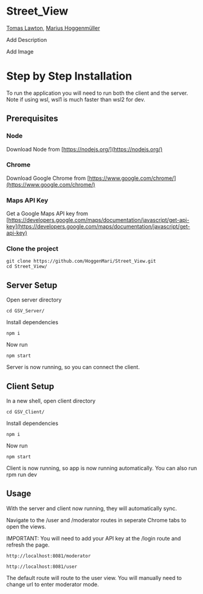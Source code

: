# Street_View

[Tomas Lawton](tomaslawton.netlify.app), [Marius Hoggenmüller](https://marius.hoggenmueller.com/)

Add Description

Add Image

# Step by Step Installation

To run the application you will need to run both the client and the server. Note if using wsl, wsl1 is much faster than wsl2 for dev.

## Prerequisites

### Node
Download Node from [https://nodejs.org/](https://nodejs.org/)

### Chrome
Download Google Chrome from [https://www.google.com/chrome/](https://www.google.com/chrome/)

### Maps API Key
Get a Google Maps API key from [https://developers.google.com/maps/documentation/javascript/get-api-key](https://developers.google.com/maps/documentation/javascript/get-api-key)

### Clone the project

```
git clone https://github.com/HoggenMari/Street_View.git
cd Street_View/
```

## Server Setup
Open server directory 
```
cd GSV_Server/
```
Install dependencies 
```
npm i
```
Now run
```
npm start
```
Server is now running, so you can connect the client.


## Client Setup
In a new shell, open client directory 
```
cd GSV_Client/
```
Install dependencies 
```
npm i
```
Now run
```
npm start
```
Client is now running, so app is now running automatically. You can also run rpm run dev

## Usage
With the server and client now running, they will automatically sync. 

Navigate to the /user and /moderator routes in seperate Chrome tabs to open the views. 

IMPORTANT: You will need to add your API key at the /login route and refresh the page.

```
http://localhost:8081/moderator
```
```
http://localhost:8081/user
```

The default route will route to the user view. You will manually need to change url to enter moderator mode.

